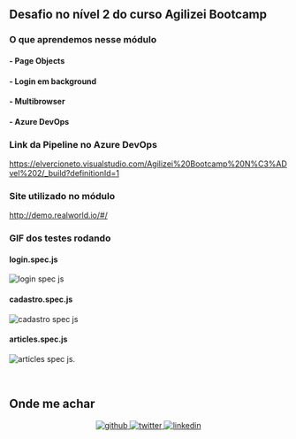 ## Desafio no nível 2 do curso Agilizei Bootcamp

### O que aprendemos nesse módulo

#### - Page Objects
#### - Login em background
#### - Multibrowser
#### - Azure DevOps

### Link da Pipeline no Azure DevOps

https://elvercioneto.visualstudio.com/Agilizei%20Bootcamp%20N%C3%ADvel%202/_build?definitionId=1 


### Site utilizado no módulo

http://demo.realworld.io/#/

### GIF dos testes rodando

#### login.spec.js

![login spec js](https://user-images.githubusercontent.com/6169190/114240067-501cb900-995d-11eb-94c1-44fd439e9ec0.gif)

#### cadastro.spec.js

![cadastro spec js](https://user-images.githubusercontent.com/6169190/114240088-5874f400-995d-11eb-8e27-aea45e022c74.gif)

#### articles.spec.js

![articles spec js](https://user-images.githubusercontent.com/6169190/114239612-ab01e080-995c-11eb-83e3-06f04fabdcd8.gif).

<br/>  


## Onde me achar  
<div align="center">
<a href="https://github.com/elvercioneto" target="_blank">
<img src=https://img.shields.io/badge/github-%2324292e.svg?&style=for-the-badge&logo=github&logoColor=white alt=github style="margin-bottom: 5px;" />
</a>
<a href="https://twitter.com/elvercioneto" target="_blank">
<img src=https://img.shields.io/badge/twitter-%2300acee.svg?&style=for-the-badge&logo=twitter&logoColor=white alt=twitter style="margin-bottom: 5px;" />
</a>
<a href="https://linkedin.com/in/elvercioneto" target="_blank">
<img src=https://img.shields.io/badge/linkedin-%231E77B5.svg?&style=for-the-badge&logo=linkedin&logoColor=white alt=linkedin style="margin-bottom: 5px;" />
</a>  
</div>  
  

<br/>  
